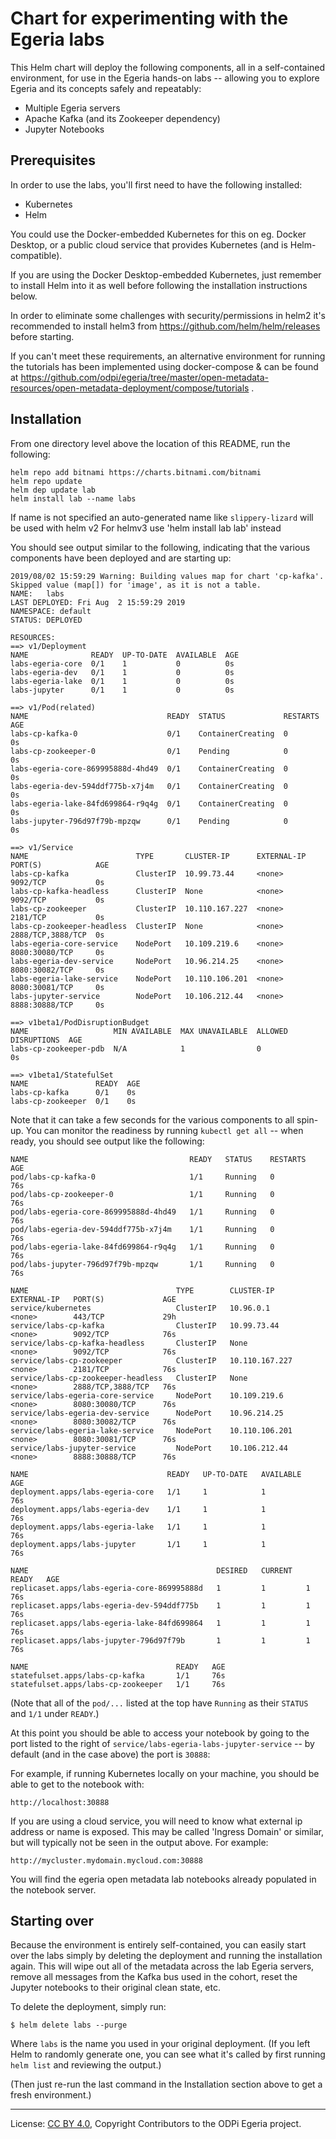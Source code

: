 <!-- SPDX-License-Identifier: CC-BY-4.0 -->
<!-- Copyright Contributors to the ODPi Egeria project. -->

# Chart for experimenting with the Egeria labs

This Helm chart will deploy the following components, all in a self-contained environment,
for use in the Egeria hands-on labs -- allowing you to explore Egeria and its concepts safely
and repeatably:

- Multiple Egeria servers
- Apache Kafka (and its Zookeeper dependency)
- Jupyter Notebooks

## Prerequisites

In order to use the labs, you'll first need to have the following installed:

- Kubernetes
- Helm

You could use the Docker-embedded Kubernetes for this on eg. Docker Desktop,
or a public cloud service that provides Kubernetes (and is Helm-compatible).

If you are using the Docker Desktop-embedded Kubernetes, just remember to install
Helm into it as well before following the installation instructions below.

In order to eliminate some challenges with security/permissions in helm2 it's recommended to install
helm3 from https://github.com/helm/helm/releases before starting.

If you can't meet these requirements, an alternative environment for running the tutorials has been implemented using docker-compose & can be found at https://github.com/odpi/egeria/tree/master/open-metadata-resources/open-metadata-deployment/compose/tutorials .

## Installation

From one directory level above the location of this README, run the following:

```shell script
helm repo add bitnami https://charts.bitnami.com/bitnami
helm repo update
helm dep update lab
helm install lab --name labs
```

If name is not specified an auto-generated name like `slippery-lizard` will be used with helm v2
For helmv3 use 'helm install lab lab' instead

You should see output similar to the following, indicating that the various
components have been deployed and are starting up:

```text
2019/08/02 15:59:29 Warning: Building values map for chart 'cp-kafka'. Skipped value (map[]) for 'image', as it is not a table.
NAME:   labs
LAST DEPLOYED: Fri Aug  2 15:59:29 2019
NAMESPACE: default
STATUS: DEPLOYED

RESOURCES:
==> v1/Deployment
NAME              READY  UP-TO-DATE  AVAILABLE  AGE
labs-egeria-core  0/1    1           0          0s
labs-egeria-dev   0/1    1           0          0s
labs-egeria-lake  0/1    1           0          0s
labs-jupyter      0/1    1           0          0s

==> v1/Pod(related)
NAME                               READY  STATUS             RESTARTS  AGE
labs-cp-kafka-0                    0/1    ContainerCreating  0         0s
labs-cp-zookeeper-0                0/1    Pending            0         0s
labs-egeria-core-869995888d-4hd49  0/1    ContainerCreating  0         0s
labs-egeria-dev-594ddf775b-x7j4m   0/1    ContainerCreating  0         0s
labs-egeria-lake-84fd699864-r9q4g  0/1    ContainerCreating  0         0s
labs-jupyter-796d97f79b-mpzqw      0/1    Pending            0         0s

==> v1/Service
NAME                        TYPE       CLUSTER-IP      EXTERNAL-IP  PORT(S)            AGE
labs-cp-kafka               ClusterIP  10.99.73.44     <none>       9092/TCP           0s
labs-cp-kafka-headless      ClusterIP  None            <none>       9092/TCP           0s
labs-cp-zookeeper           ClusterIP  10.110.167.227  <none>       2181/TCP           0s
labs-cp-zookeeper-headless  ClusterIP  None            <none>       2888/TCP,3888/TCP  0s
labs-egeria-core-service    NodePort   10.109.219.6    <none>       8080:30080/TCP     0s
labs-egeria-dev-service     NodePort   10.96.214.25    <none>       8080:30082/TCP     0s
labs-egeria-lake-service    NodePort   10.110.106.201  <none>       8080:30081/TCP     0s
labs-jupyter-service        NodePort   10.106.212.44   <none>       8888:30888/TCP     0s

==> v1beta1/PodDisruptionBudget
NAME                   MIN AVAILABLE  MAX UNAVAILABLE  ALLOWED DISRUPTIONS  AGE
labs-cp-zookeeper-pdb  N/A            1                0                    0s

==> v1beta1/StatefulSet
NAME               READY  AGE
labs-cp-kafka      0/1    0s
labs-cp-zookeeper  0/1    0s
```

Note that it can take a few seconds for the various components to all spin-up. You can monitor
the readiness by running `kubectl get all` -- when ready, you should see output like the following:

```text
NAME                                    READY   STATUS    RESTARTS   AGE
pod/labs-cp-kafka-0                     1/1     Running   0          76s
pod/labs-cp-zookeeper-0                 1/1     Running   0          76s
pod/labs-egeria-core-869995888d-4hd49   1/1     Running   0          76s
pod/labs-egeria-dev-594ddf775b-x7j4m    1/1     Running   0          76s
pod/labs-egeria-lake-84fd699864-r9q4g   1/1     Running   0          76s
pod/labs-jupyter-796d97f79b-mpzqw       1/1     Running   0          76s

NAME                                 TYPE        CLUSTER-IP       EXTERNAL-IP   PORT(S)             AGE
service/kubernetes                   ClusterIP   10.96.0.1        <none>        443/TCP             29h
service/labs-cp-kafka                ClusterIP   10.99.73.44      <none>        9092/TCP            76s
service/labs-cp-kafka-headless       ClusterIP   None             <none>        9092/TCP            76s
service/labs-cp-zookeeper            ClusterIP   10.110.167.227   <none>        2181/TCP            76s
service/labs-cp-zookeeper-headless   ClusterIP   None             <none>        2888/TCP,3888/TCP   76s
service/labs-egeria-core-service     NodePort    10.109.219.6     <none>        8080:30080/TCP      76s
service/labs-egeria-dev-service      NodePort    10.96.214.25     <none>        8080:30082/TCP      76s
service/labs-egeria-lake-service     NodePort    10.110.106.201   <none>        8080:30081/TCP      76s
service/labs-jupyter-service         NodePort    10.106.212.44    <none>        8888:30888/TCP      76s

NAME                               READY   UP-TO-DATE   AVAILABLE   AGE
deployment.apps/labs-egeria-core   1/1     1            1           76s
deployment.apps/labs-egeria-dev    1/1     1            1           76s
deployment.apps/labs-egeria-lake   1/1     1            1           76s
deployment.apps/labs-jupyter       1/1     1            1           76s

NAME                                          DESIRED   CURRENT   READY   AGE
replicaset.apps/labs-egeria-core-869995888d   1         1         1       76s
replicaset.apps/labs-egeria-dev-594ddf775b    1         1         1       76s
replicaset.apps/labs-egeria-lake-84fd699864   1         1         1       76s
replicaset.apps/labs-jupyter-796d97f79b       1         1         1       76s

NAME                                 READY   AGE
statefulset.apps/labs-cp-kafka       1/1     76s
statefulset.apps/labs-cp-zookeeper   1/1     76s
```

(Note that all of the `pod/...` listed at the top have `Running` as their `STATUS` and `1/1` under `READY`.)

At this point you should be able to access your notebook by going to the port listed to the right of
`service/labs-egeria-labs-jupyter-service` -- by default (and in the case above) the port is `30888`:

For example, if running Kubernetes locally on your machine, you should be able to get to the notebook
with:

```text
http://localhost:30888
```
If you are using a cloud service, you will need to know what external ip address or name is exposed. This may be called 'Ingress Domain' or similar, but will typically not be seen in the output above. For example:
```
http://mycluster.mydomain.mycloud.com:30888
```

You will find the egeria open metadata lab notebooks already populated in the notebook server.
## Starting over

Because the environment is entirely self-contained, you can easily start over the labs simply
by deleting the deployment and running the installation again. This will wipe out all of the
metadata across the lab Egeria servers, remove all messages from the Kafka bus used in the cohort,
reset the Jupyter notebooks to their original clean state, etc.

To delete the deployment, simply run:

```shell script
$ helm delete labs --purge
```

Where `labs` is the name you used in your original deployment. (If you left Helm to randomly
generate one, you can see what it's called by first running `helm list` and reviewing the output.)

(Then just re-run the last command in the Installation section above to get a fresh environment.)

----
License: [CC BY 4.0](https://creativecommons.org/licenses/by/4.0/),
Copyright Contributors to the ODPi Egeria project.
